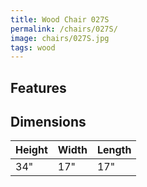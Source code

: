 ```yaml
---
title: Wood Chair 027S
permalink: /chairs/027S/
image: chairs/027S.jpg
tags: wood
---
```

## Features



## Dimensions

Height | Width | Length
-------|-------|-------
34"    | 17"   | 17"